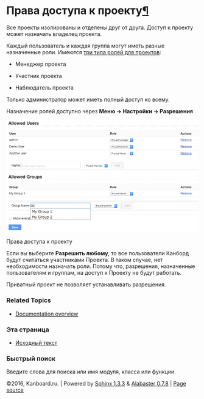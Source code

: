 Права доступа к проекту[¶](#project-permissions "Ссылка на этот заголовок")
===========================================================================

Все проекты изолированы и отделены друг от друга. Доступ к проекту может
назначать владелец проекта.

Каждый пользователь и каждая группа могут иметь разные назначенные роли.
Имеются [три типа ролей для проектов](roles.html):

-   Менеджер проекта

-   Участник проекта

-   Наблюдатель проекта

Только администратор может иметь полный доступ ко всему.

Назначение ролей доступно через **Меню -\> Настройки -\> Разрешения**

![Project Permissions](_images/project-permissions.png)

Права доступа к проекту

Если вы выберите **Разрешить любому**, то все пользователи Канборд будут
считаться участниками Проекта. В таком случае, нет необходимости
назначать роли. Потому что, разрешения, назначенные пользователям и
группам, на доступ к Проекту не будут работать.

Приватный проект не позволяет устанавливать разрешения.

### Related Topics

-   [Documentation overview](index.html)

### Эта страница

-   [Исходный текст](_sources/project-permissions.txt)

### Быстрый поиск

Введите слова для поиска или имя модуля, класса или функции.

©2016, Kanboard.ru. | Powered by [Sphinx 1.3.3](http://sphinx-doc.org/)
& [Alabaster 0.7.8](https://github.com/bitprophet/alabaster) | [Page
source](_sources/project-permissions.txt)
